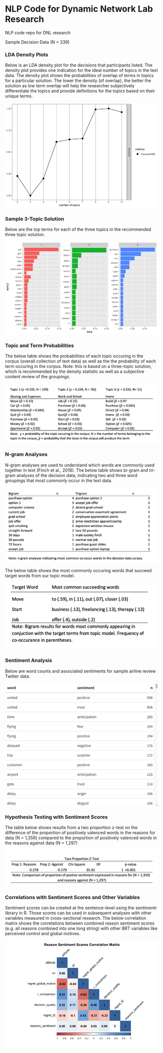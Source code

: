 # NLP Code for Dynamic Network Lab Research
NLP code repo for DNL research


Sample Decision Data (N = 239) 

### LDA Density Plots 

Below is an LDA density plot for the decisions that participants listed. The density plot provides one indication for the ideal number of topics in the text data. The density plot shows the probabilities of overlap of terms in topics for a particular solution. The lower the density (of overlap), the better the solution as low term overlap will help the researcher subjectively differentiate the topics and provide definitions for the topics based on their unique terms. 

![alt text](https://github.com/gzlupko/dnl_nlp/blob/main/topic_density_stemmed_plot.png)

### Sample 3-Topic Solution
Below are the top terms for each of the three topics in the recommended three topic solution. 

![alt text](https://github.com/gzlupko/dnl_nlp/blob/main/reasons_stemmed_plot.png)


### Topic and Term Probabilities 
The below table shows the probabilities of each topic occuring in the corpus (overall collection of text data) as well as the the probability of each term occuring in the corpus. Note: this is based on a three-topic solution, which is recommended by the density statistic as well as a subjective content review of the groupings. 

![alt text](https://github.com/gzlupko/dnl_nlp/blob/main/beta_gamma_sample.png)



### N-gram Analyses 

N-gram analyses are used to understand which words are commonly used together in text (Finch et al., 2018). The below table shows bi-gram and tri-gram analyses of the decision data, indicating two and three word groupings that most commonly occur in the text data. 
 
 

![alt text](https://github.com/gzlupko/dnl_nlp/blob/main/sample_n-gram_analysis.png) 






The below table shows the most commonly occuring words that succeed target words from our topic model.

![alt text](https://github.com/gzlupko/dnl_nlp/blob/main/bi_gram_succeeding.png)





### Sentiment Analysis 

Below are word counts and associated sentiments for sample airline review Twitter data. 


![alt text](https://github.com/gzlupko/dnl_nlp/blob/main/sentiment_count.png)



### Hypothesis Testing with Sentiment Scores 


The table below shows results from a two proportion z-test on the difference of the proportion of positively valenced words in the reasons for data (N = 1,359) compared to the proportion of positively valenced words in the reasons against data (N = 1,297) 

![alt text](https://github.com/gzlupko/dnl_nlp/blob/main/two_proportions_positive.png)








### Correlations with Sentiment Scores and Other Variables 


Sentiment scores can be created at the sentence-level using the sentimentr library in R. Those scores can be used in subsequent analyses with other variables measured in cross-sectional research. The below correlation matrix shows the correlations between combined reason sentiment scores (e.g. all reasons combined into one long string) with other BRT variables like perceived control and global motives. 

![alt text](https://github.com/gzlupko/dnl_nlp/blob/main/reasons_corrplot.png)




